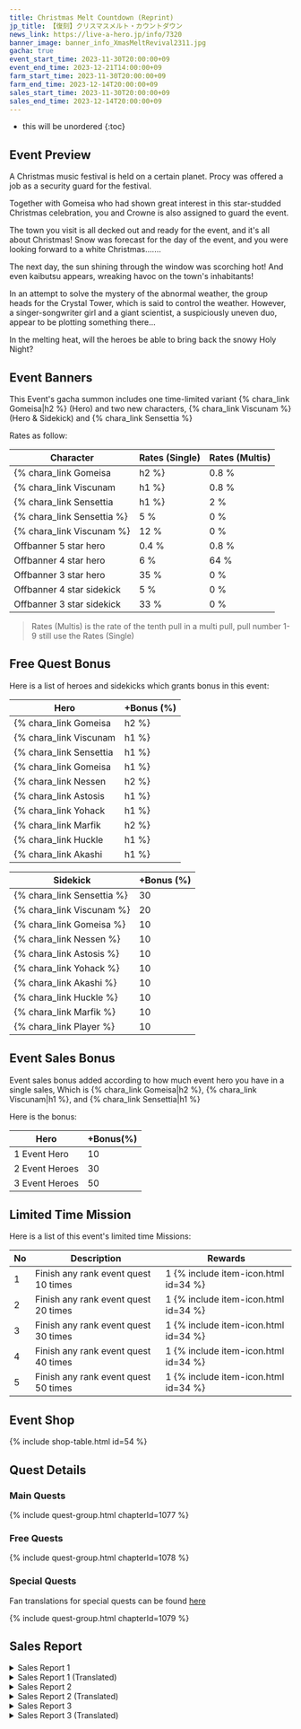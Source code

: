 ```yaml
---
title: Christmas Melt Countdown (Reprint)
jp_title: 【復刻】クリスマスメルト・カウントダウン
news_link: https://live-a-hero.jp/info/7320
banner_image: banner_info_XmasMeltRevival2311.jpg
gacha: true
event_start_time: 2023-11-30T20:00:00+09
event_end_time: 2023-12-21T14:00:00+09
farm_start_time: 2023-11-30T20:00:00+09
farm_end_time: 2023-12-14T20:00:00+09
sales_start_time: 2023-11-30T20:00:00+09
sales_end_time: 2023-12-14T20:00:00+09
---
```


* this will be unordered
{:toc}

## Event Preview

A Christmas music festival is held on a certain planet.
Procy was offered a job as a security guard for the festival.

Together with Gomeisa who had shown great interest in this star-studded Christmas celebration, you and Crowne is also assigned to guard the event.

The town you visit is all decked out and ready for the event, and it's all about Christmas!
Snow was forecast for the day of the event, and you were looking forward to a white Christmas.......

The next day, the sun shining through the window was scorching hot!
And even kaibutsu appears, wreaking havoc on the town's inhabitants!

In an attempt to solve the mystery of the abnormal weather, the group heads for the Crystal Tower, which is said to control the weather.
However, a singer-songwriter girl and a giant scientist, a suspiciously uneven duo, appear to be plotting something there...

In the melting heat, will the heroes be able to bring back the snowy Holy Night?

## Event Banners

This Event's gacha summon includes one time-limited variant {% chara_link Gomeisa|h2 %} (Hero) and two new characters, {% chara_link Viscunam %} (Hero & Sidekick) and {% chara_link Sensettia %}

Rates as follow:

| Character                                                | Rates (Single) | Rates (Multis) |
|----------------------------------------------------------|----------------|----------------|
| {% chara_link Gomeisa|h2 %}                               | 0.8 %            | 1.6 %            |
| {% chara_link Viscunam|h1 %}                              | 0.8 %            | 1.6 %            |
| {% chara_link Sensettia|h1 %}                             | 2 %              | 32 %             |
| {% chara_link Sensettia %}                                 | 5 %              | 0 %             |
| {% chara_link Viscunam %}                                   | 12 %             | 0 %             |
| Offbanner 5 star hero                                    | 0.4 %            | 0.8 %            |
| Offbanner 4 star hero                                    | 6 %              | 64 %             |
| Offbanner 3 star hero                                    | 35 %             | 0 %              |
| Offbanner 4 star sidekick                                | 5 %              | 0 %              |
| Offbanner 3 star sidekick                                | 33 %             | 0 %              |

>Rates (Multis) is the rate of the tenth pull in a multi pull, pull number 1-9 still use the Rates (Single)

## Free Quest Bonus

Here is a list of heroes and sidekicks which grants bonus in this event:

| Hero | +Bonus (%)|
|------------|--------------|
| {% chara_link Gomeisa|h2 %} | 40 |
| {% chara_link Viscunam|h1 %}  | 40 |
| {% chara_link Sensettia|h1 %}  | 30 |
| {% chara_link Gomeisa|h1 %} | 20 | 
| {% chara_link Nessen|h2 %} | 20 |
| {% chara_link Astosis|h1 %} | 20 |
| {% chara_link Yohack|h1 %}  | 10 |
| {% chara_link Marfik|h2 %} | 20 |
| {% chara_link Huckle|h1 %}  | 10 |
| {% chara_link Akashi|h1 %}  | 10 |

| Sidekick | +Bonus (%) |
|-------------|---------------|
| {% chara_link Sensettia %} | 30 | 
| {% chara_link Viscunam %}  | 20 | 
| {% chara_link Gomeisa %}  | 10 | 
| {% chara_link Nessen %}  | 10 | 
| {% chara_link Astosis %}  | 10 | 
| {% chara_link Yohack %}  | 10 | 
| {% chara_link Akashi %}  | 10 | 
| {% chara_link Huckle %}  | 10 | 
| {% chara_link Marfik %}  | 10 | 
| {% chara_link Player %} | 10 | 

## Event Sales Bonus

Event sales bonus added according to how much event hero you have in a single sales, Which is
{% chara_link Gomeisa|h2 %}, {% chara_link Viscunam|h1 %}, and {% chara_link Sensettia|h1 %}

Here is the bonus:

| Hero   | +Bonus(%) |
|--------|-----------|
| 1 Event Hero   |     10    |
| 2 Event Heroes |     30    |
| 3 Event Heroes |     50    |

## Limited Time Mission

Here is a list of this event's limited time Missions:

| No  | Description      | Rewards      |
|----|-----------------------------------------------------------|----------------|
| 1  | Finish any rank event quest 10 times | 1 {% include item-icon.html id=34 %}    |
| 2  | Finish any rank event quest 20 times | 1 {% include item-icon.html id=34 %}    |
| 3  | Finish any rank event quest 30 times | 1 {% include item-icon.html id=34 %}    |
| 4  | Finish any rank event quest 40 times | 1 {% include item-icon.html id=34 %}    |
| 5  | Finish any rank event quest 50 times | 1 {% include item-icon.html id=34 %}    |

## Event Shop

{% include shop-table.html id=54 %}

## Quest Details

### Main Quests

{% include quest-group.html chapterId=1077 %}

### Free Quests

{% include quest-group.html chapterId=1078 %}

### Special Quests

Fan translations for special quests can be found [here](https://docs.google.com/spreadsheets/d/e/2PACX-1vSELESywdJubquJxmr4HAbEB5b2pKG_mYErA0cjEwzItoSkF0MFYC6Yq0GddH9XH4P9C6m4Ev_UkNjW/pubhtml)

{% include quest-group.html chapterId=1079 %}

## Sales Report

<details><summary>Sales Report 1</summary>
<p>クリスマス音楽フェスの会場で<br>警備を担当することになった <code>character0</code> 。<br><br>無事に見回りの仕事を終え戻ってくると、<br>ライトアップされたステージでは<br>聞き馴染みのあるクリスマスソングが流れている。<br><br>周囲を見渡しても辺りにはヒトの姿は無い。<br>心地よいクリスマスソングに任せて、ステージで<br> <code>character0</code> は一人、歌を口ずさむ。<br><br>曲が終わると、突如として拍手が<br> <code>character0</code> へと送られた。<br>驚いて振り返ると、その歌声を聞いていたのは、<br>イベントの主催を務めるディレクターだった。
<br><br>音楽フェスへ、ぜひ参加してほしいと<br>ディレクターは目を輝かせて頼み込む。<br>困惑する <code>character0</code> だったが――<br><br>イベント当日、ステージの上には<br>緊張しながらもマイクを握る<br> <code>character0</code> の姿があったという。
</p>
</details>

<details><summary>Sales Report 1 (Translated)</summary>
<p> At the venue of a Christmas music festival <code>character0</code> was put in charge of security at a Christmas music festival.<br><br>After coming back from patrolling,<br> from the illuminated stage <br>a familiar christmas song can be heard.<br><br>Seeing no one around.<br> <code>character0</code> entrust themselves to the pleasant christmas song,<br>and begun singing on the stage.<br><br> When the song ended, suddenly there was an applause for <code>character0</code> .<br>Surprised, they turn around and found out <br>that the one who heard the singing was the event director.<br><br>With eyes that said they really wanted them to participate the director earnestly plead.<br> <code>character0</code> was bewildered, but…<br><br>On the day of the event, up on the stage,<br> <code>character0</code> can be seen, holding a microphone nervously.
</p>
</details>

<details><summary>Sales Report 2</summary>
<p>とある惑星の地域活性化イベントの仕事に呼ばれた<br> <code>character0</code> と <code>character1</code> 。<br><br>仕事の内容は、その地
域の特産品である<br>クリスタルを使ったアクセサリーを<br>手作り体験してレポートするというもの。<br><br>しかし、慣れない作業に<br>悪戦苦 
闘する <code>character0</code> 。<br>コツを掴んだ <code>character1</code> は、<br>自然に <code>character0</code> をアシストし、<br>２人
は無事にアクセサリーを完成させる。<br><br>折角だから、互いに作ったものを交換しましょうと<br>イベントの担当者が提案するが、完成品に<br> 
納得ができない様子の <code>character0</code> 。<br><br>しかし、 <code>character1</code> は <code>character0</code> が<br>作ったことが大
事だと嬉しそうにそれを受け取った。<br><br>そのクリスタルは、想いを込めて誰かに贈ることで<br>御守りとしての意味を持つのだそう。<br><br> 
それを知った <code>character0</code> が、<br>今度こそ上手く作ろうと<br>再びその星を訪れるのは、また別のお話。
</p>
</details>

<details><summary>Sales Report 2 (Translated)</summary>
<p> <code>character0</code> and <code>character1</code> were called for a revitalization event for a certain planet.<br><br>Their job, was to do a report on the planet's handmade accesory,<br>which is made using the planet's special crystal.<br><br>But, <code>character0</code> struggle to handle the manufacturing process.<br> <code>character1</code> who already got the hang of it, naturally assist <code>character0</code> ,<br>The both of them sucessfully completed the accessories.<br><br>The event organized suggested them to exchange each other's accessories since it has been made,<br>though <code>character0</code> was not satisfied with theirs.<br><br>But, <code>character1</code> gladly accepted <code>character0</code> 's handmade accessories and treat it importantly.<br><br>That crystal was a sort of charm and can be given to someone with some thought.<br><br>Learning about this, <code>character0</code> decided to make it better next time,<br>Visiting that planet once more, that will be for another story.
</p>
</details>

<details><summary>Sales Report 3</summary>
<p> <code>character0</code> と <code>character1</code> は、<br>クリスマス音楽フェスにゲストとして招かれ、<br>ステージでのパフォーマンス
を楽しんでいた。<br><br>しかし、次の演目が始まらず、会場がざわつき始める。<br>何かあったのだろうかと２人は会場裏へと向かった。<br><br> 
そこには、突風で潰れてしまったテントと<br>このままでは機材が雪に埋もれてしまうと<br>右往左往するスタッフたちが。<br><br>それを見た <code>character0</code> は、<br>フェスを続けてほしい、<br>良いアイデアがあるから任せてと胸を叩く。<br>話を聞き、 <code>character1</code> は
意気込んで頷くと、<br>すぐさま <code>character2</code> と<br> <code>character3</code> へ連絡を入れた。<br><br>しばらくして、 <code>character2</code> が大きなシャベルを、<br> <code>character3</code> は沢山のバケツを持って現れた。<br><br>協力して、急いで大きなかまくらを作
るヒーローたち。<br>機材をそこに退避させ終えると、<br>これでもう大丈夫だろうと４人は笑う。<br>温かな雪の家の中に、優しい聖歌が聴こえて 
来た。
</p>
</details>


<details><summary>Sales Report 3 (Translated)</summary>
<p> <code>character0</code> and <code>character1</code> were invited as guests to a Christmas music festival and enjoyed performing on stage.<br><br>But,the next program didn't start, and the venue was filled with noise,<br>curiously the both of them headed towards the venue.<br><br>There, they found the tent has been smashed by the wind,<br>and the machineries are in danger of being buried in the snow,<br>the staffs busily moving about left and right.<br><br>Seeing that <code>character0</code> who wanted the festival to continue,<br>said that they have a good idea while beating their chest.<br><br>Hearing the idea, <code>character1</code> nodded In agreement and proceed to contact <code>character2</code> and <code>character3</code> .<br><br>Soon, <code>character2</code> appeared with a large shovel, while <code>character3</code> came with a lot of buckets.<br><br>Working together, the heroes hurriedly built a large snow dome.<br>And they move the machineries inside,<br>With this things will be all right, the four of them laugh together.<br>From inside the warm snow house, a gentle hymn can be heard.
</p>
</details>
